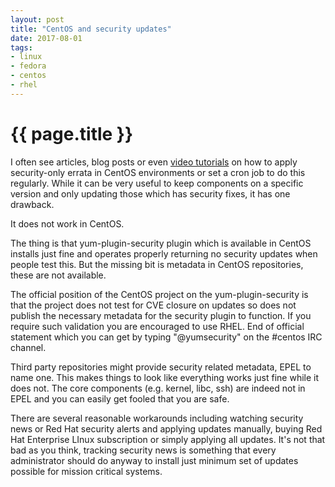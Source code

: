 ```yaml
---
layout: post
title: "CentOS and security updates"
date: 2017-08-01
tags:
- linux
- fedora
- centos
- rhel
---
```

{{ page.title }}
================

I often see articles, blog posts or even [video
tutorials](https://serversforhackers.com/c/automatic-security-updates-centos)
on how to apply security-only errata in CentOS environments or set a cron job
to do this regularly. While it can be very useful to keep components on a
specific version and only updating those which has security fixes, it has one
drawback.

It does not work in CentOS.

The thing is that yum-plugin-security plugin which is available in CentOS
installs just fine and operates properly returning no security updates when
people test this. But the missing bit is metadata in CentOS repositories,
these are not available.

The official position of the CentOS project on the yum-plugin-security is that
the project does not test for CVE closure on updates so does not publish the
necessary metadata for the security plugin to function. If you require such
validation you are encouraged to use RHEL. End of official statement which you
can get by typing "@yumsecurity" on the #centos IRC channel.

Third party repositories might provide security related metadata, EPEL to name
one. This makes things to look like everything works just fine while it does
not. The core components (e.g. kernel, libc, ssh) are indeed not in EPEL and
you can easily get fooled that you are safe.

There are several reasonable workarounds including watching security news or
Red Hat security alerts and applying updates manually, buying Red Hat
Enterprise LInux subscription or simply applying all updates. It's not that
bad as you think, tracking security news is something that every administrator
should do anyway to install just minimum set of updates possible for mission
critical systems.
